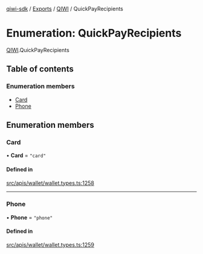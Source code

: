 [qiwi-sdk](../README.md) / [Exports](../modules.md) / [QIWI](../modules/QIWI.md) / QuickPayRecipients

# Enumeration: QuickPayRecipients

[QIWI](../modules/QIWI.md).QuickPayRecipients

## Table of contents

### Enumeration members

- [Card](QIWI.QuickPayRecipients.md#card)
- [Phone](QIWI.QuickPayRecipients.md#phone)

## Enumeration members

### Card

• **Card** = `"card"`

#### Defined in

[src/apis/wallet/wallet.types.ts:1258](https://github.com/AlexXanderGrib/node-qiwi-sdk/blob/16c3ee8/src/apis/wallet/wallet.types.ts#L1258)

___

### Phone

• **Phone** = `"phone"`

#### Defined in

[src/apis/wallet/wallet.types.ts:1259](https://github.com/AlexXanderGrib/node-qiwi-sdk/blob/16c3ee8/src/apis/wallet/wallet.types.ts#L1259)
